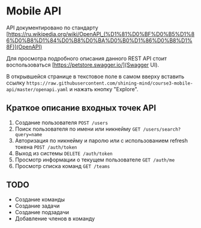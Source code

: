 # Mobile API

API документировано по стандарту [https://ru.wikipedia.org/wiki/OpenAPI_(%D1%81%D0%BF%D0%B5%D1%86%D0%B8%D1%84%D0%B8%D0%BA%D0%B0%D1%86%D0%B8%D1%8F)](OpenAPI)

Для просмотра подробного описания данного REST API стоит воспользоваться [https://petstore.swagger.io/](Swagger UI).

В открывшейся странице в текстовое поле в самом вверху вставить ссылку `https://raw.githubusercontent.com/shining-mind/course3-mobile-api/master/openapi.yaml` и нажать кнопку "Explore".

## Краткое описание входных точек API

1. Создание пользователя `POST /users`
2. Поиск пользователя по имени или никнейму `GET /users/search?query=name`
3. Авторизация по никнейму и паролю или с использованием refresh токена `POST /auth/token`
4. Выход из системы `DELETE /auth/token`
5. Просмотр информации о текущем пользователе `GET /auth/me`
6. Просмотр списка команд `GET /teams`

## TODO

* Создание команды
* Создание задачи
* Создание подзадачи
* Добавление членов в команду
